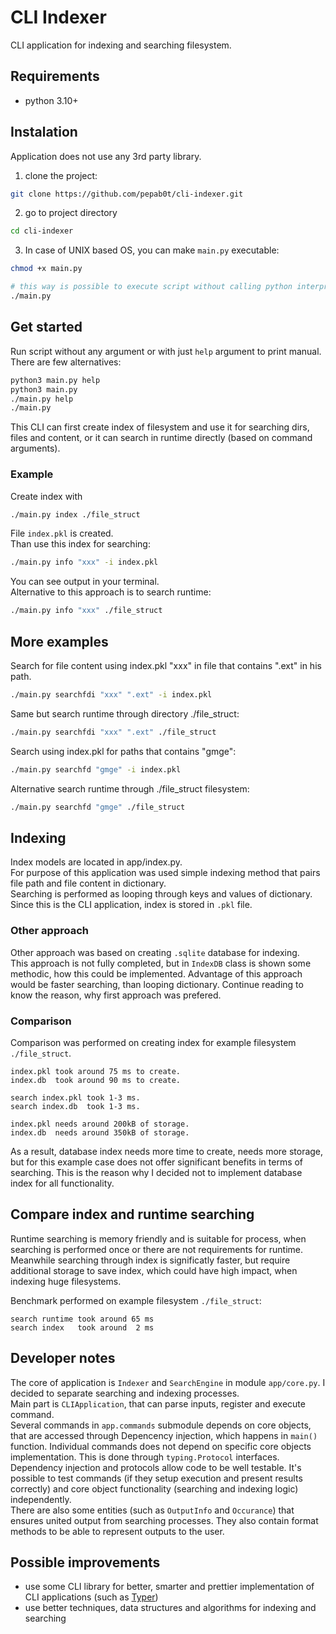 # CLI Indexer

CLI application for indexing and searching filesystem.

## Requirements
- python 3.10+

## Instalation
Application does not use any 3rd party library.
1. clone the project:
```bash
git clone https://github.com/pepab0t/cli-indexer.git
```
2. go to project directory
```bash
cd cli-indexer
```
3. In case of UNIX based OS, you can make `main.py` executable:
```bash
chmod +x main.py
```
```bash
# this way is possible to execute script without calling python interpreter
./main.py
```

## Get started
Run script without any argument or with just `help` argument to print manual. There are few alternatives:
```bash
python3 main.py help
python3 main.py
./main.py help
./main.py
```

This CLI can first create index of filesystem and use it for searching dirs, files and content, or it can search in runtime directly (based on command arguments).

### Example
Create index with
```bash
./main.py index ./file_struct
```
File `index.pkl` is created.\
Than use this index for searching:
```bash
./main.py info "xxx" -i index.pkl
```
You can see output in your terminal.\
Alternative to this approach is to search runtime:
```bash
./main.py info "xxx" ./file_struct
```

## More examples
Search for file content using index.pkl "xxx" in file that contains ".ext" in his path.
```bash
./main.py searchfdi "xxx" ".ext" -i index.pkl
```
Same but search runtime through directory ./file_struct:
```bash
./main.py searchfdi "xxx" ".ext" ./file_struct
```
Search using index.pkl for paths that contains "gmge":
```bash
./main.py searchfd "gmge" -i index.pkl
```
Alternative search runtime through ./file_struct filesystem:
```bash
./main.py searchfd "gmge" ./file_struct
```

## Indexing
Index models are located in app/index.py.\
For purpose of this application was used simple indexing method that pairs file path and file content in dictionary.\
Searching is performed as looping through keys and values of dictionary.\
Since this is the CLI application, index is stored in `.pkl` file.

### Other approach
Other approach was based on creating `.sqlite` database for indexing.\
This approach is not fully completed, but in `IndexDB` class is shown some methodic, how this could be implemented. Advantage of this approach would be faster searching, than looping dictionary. Continue reading to know the reason, why first approach was prefered.

### Comparison
Comparison was performed on creating index for example filesystem `./file_struct`.
```
index.pkl took around 75 ms to create.
index.db  took around 90 ms to create.
```
```
search index.pkl took 1-3 ms.
search index.db  took 1-3 ms.
```
```
index.pkl needs around 200kB of storage.
index.db  needs around 350kB of storage.
```

As a result, database index needs more time to create, needs more storage, but for this example case does not offer significant benefits in terms of searching. This is the reason why I decided not to implement database index for all functionality.


## Compare index and runtime searching
Runtime searching is memory friendly and is suitable for process, when searching is performed once or there are not requirements for runtime.\
Meanwhile searching through index is significatly faster, but require additional storage to save index, which could have high impact, when indexing huge filesystems.

Benchmark performed on example filesystem `./file_struct`:
```
search runtime took around 65 ms
search index   took around  2 ms
```

## Developer notes
The core of application is `Indexer` and `SearchEngine` in module `app/core.py`. I decided to separate searching and indexing processes.\
Main part is `CLIApplication`, that can parse inputs, register and execute command.\
Several commands in `app.commands` submodule depends on core objects, that are accessed through Depencency injection, which happens in `main()` function. Individual commands does not depend on specific core objects implementation. This is done through `typing.Protocol` interfaces. Dependency injection and protocols allow code to be well testable. It's possible to test commands (if they setup execution and present results correctly) and core object functionality (searching and indexing logic) independently.\
There are also some entities (such as `OutputInfo` and `Occurance`) that ensures united output from searching processes. They also contain format methods to be able to represent outputs to the user.

## Possible improvements
- use some CLI library for better, smarter and prettier implementation of CLI applications (such as [Typer](https://typer.tiangolo.com/))
- use better techniques, data structures and algorithms for indexing and searching
